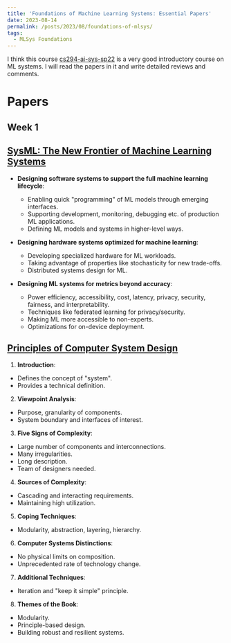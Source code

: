 ```yaml
---
title: 'Foundations of Machine Learning Systems: Essential Papers'
date: 2023-08-14
permalink: /posts/2023/08/foundations-of-mlsys/
tags:
  - MLSys Foundations
---
```


I think this course [cs294-ai-sys-sp22](https://ucbrise.github.io/cs294-ai-sys-sp22/) is a very good introductory course on ML systems. I will read the papers in it and write detailed reviews and comments.

Papers
======

Week 1
------

[SysML: The New Frontier of Machine Learning Systems](https://arxiv.org/abs/1904.03257)
------------------------------------------------------

- **Designing software systems to support the full machine learning lifecycle**: 
  - Enabling quick "programming" of ML models through emerging interfaces.
  - Supporting development, monitoring, debugging etc. of production ML applications.
  - Defining ML models and systems in higher-level ways.

- **Designing hardware systems optimized for machine learning**:
  - Developing specialized hardware for ML workloads.
  - Taking advantage of properties like stochasticity for new trade-offs.
  - Distributed systems design for ML.  

- **Designing ML systems for metrics beyond accuracy**: 
  - Power efficiency, accessibility, cost, latency, privacy, security, fairness, and interpretability.
  - Techniques like federated learning for privacy/security.
  - Making ML more accessible to non-experts.
  - Optimizations for on-device deployment.

[Principles of Computer System Design](https://www.sciencedirect.com/science/article/pii/B9780123749574000104#st0015)
--------------------------------------------------------------

1. **Introduction**: 
  - Defines the concept of "system".
  - Provides a technical definition.

2. **Viewpoint Analysis**: 
  - Purpose, granularity of components.
  - System boundary and interfaces of interest.

3. **Five Signs of Complexity**:
  - Large number of components and interconnections.
  - Many irregularities.
  - Long description.
  - Team of designers needed.

4. **Sources of Complexity**:
  - Cascading and interacting requirements.
  - Maintaining high utilization.

5. **Coping Techniques**:
  - Modularity, abstraction, layering, hierarchy.

6. **Computer Systems Distinctions**:
  - No physical limits on composition.
  - Unprecedented rate of technology change.

7. **Additional Techniques**:
  - Iteration and "keep it simple" principle.

8. **Themes of the Book**:
  - Modularity.
  - Principle-based design.
  - Building robust and resilient systems.

